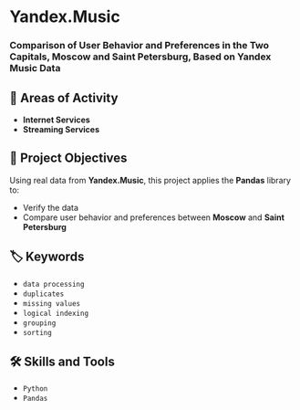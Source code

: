 # Yandex.Music
### Comparison of User Behavior and Preferences in the Two Capitals, Moscow and Saint Petersburg, Based on Yandex Music Data

## 📍 Areas of Activity
- **Internet Services**
- **Streaming Services**

## 🎯 Project Objectives
Using real data from **Yandex.Music**, this project applies the **Pandas** library to:
- Verify the data
- Compare user behavior and preferences between **Moscow** and **Saint Petersburg**

## 🏷️ Keywords
- `data processing`
- `duplicates`
- `missing values`
- `logical indexing`
- `grouping`
- `sorting`

## 🛠️ Skills and Tools
- `Python`
- `Pandas`
